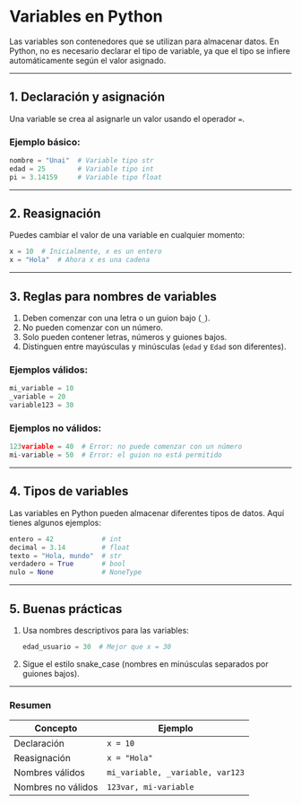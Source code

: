 
# Variables en Python

Las variables son contenedores que se utilizan para almacenar datos. En Python, no es necesario declarar el tipo de variable, ya que el tipo se infiere automáticamente según el valor asignado.

---

## **1. Declaración y asignación**
Una variable se crea al asignarle un valor usando el operador `=`.

### Ejemplo básico:
```python
nombre = "Unai"  # Variable tipo str
edad = 25        # Variable tipo int
pi = 3.14159     # Variable tipo float
```

---

## **2. Reasignación**
Puedes cambiar el valor de una variable en cualquier momento:
```python
x = 10  # Inicialmente, x es un entero
x = "Hola"  # Ahora x es una cadena
```

---

## **3. Reglas para nombres de variables**
1. Deben comenzar con una letra o un guion bajo (`_`).
2. No pueden comenzar con un número.
3. Solo pueden contener letras, números y guiones bajos.
4. Distinguen entre mayúsculas y minúsculas (`edad` y `Edad` son diferentes).

### Ejemplos válidos:
```python
mi_variable = 10
_variable = 20
variable123 = 30
```

### Ejemplos no válidos:
```python
123variable = 40  # Error: no puede comenzar con un número
mi-variable = 50  # Error: el guion no está permitido
```

---

## **4. Tipos de variables**
Las variables en Python pueden almacenar diferentes tipos de datos. Aquí tienes algunos ejemplos:
```python
entero = 42            # int
decimal = 3.14         # float
texto = "Hola, mundo"  # str
verdadero = True       # bool
nulo = None            # NoneType
```

---

## **5. Buenas prácticas**
1. Usa nombres descriptivos para las variables:
   ```python
   edad_usuario = 30  # Mejor que x = 30
   ```
2. Sigue el estilo snake_case (nombres en minúsculas separados por guiones bajos).

---

### **Resumen**
| Concepto                | Ejemplo                          |
|-------------------------|-----------------------------------|
| Declaración             | `x = 10`                        |
| Reasignación            | `x = "Hola"`                    |
| Nombres válidos         | `mi_variable, _variable, var123` |
| Nombres no válidos      | `123var, mi-variable`            |
